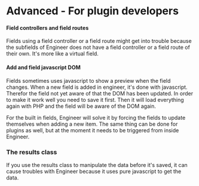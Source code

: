 # Advanced - For plugin developers

#### Field controllers and field routes

Fields using a field controller or a field route might get into trouble because the subfields of Engineer does not have a field controller or a field route of their own. It's more like a virtual field.

#### Add and field javascript DOM

Fields sometimes uses javascript to show a preview when the field changes. When a new field is added in engineer, it's done with javascript. Therefor the field not yet aware of that the DOM has been updated. In order to make it work well you need to save it first. Then it will load everything again with PHP and the field will be aware of the DOM again.

For the built in fields, Engineer will solve it by forcing the fields to update themselves when adding a new item. The same thing can be done for plugins as well, but at the moment it needs to be triggered from inside Engineer.

### The results class 

If you use the results class to manipulate the data before it's saved, it can cause troubles with Engineer because it uses pure javascript to get the data.